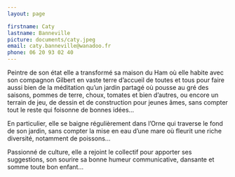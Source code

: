 ```yaml
---
layout: page

firstname: Caty
lastname: Banneville
picture: documents/caty.jpeg
email: caty.banneville@wanadoo.fr
phone: 06 20 93 02 40
---
```


Peintre de son état elle a transformé sa maison du Ham où elle habite avec son compagnon Gilbert en vaste terre d’accueil 
de toutes et tous pour faire aussi bien de la méditation qu’un jardin partagé où pousse au gré des saisons, pommes de terre, 
choux, tomates et bien d’autres, ou encore un terrain de jeu, de dessin et de construction pour jeunes âmes, sans compter 
tout le reste qui foisonne de bonnes idées...

 
En particulier, elle se baigne régulièrement dans l’Orne qui traverse le fond de son jardin, sans compter la mise en eau d’une 
mare où fleurit une riche diversité, notamment de poissons...


Passionné de culture, elle a rejoint le collectif pour apporter ses suggestions, son sourire sa bonne humeur communicative, 
dansante et somme toute bon enfant...
